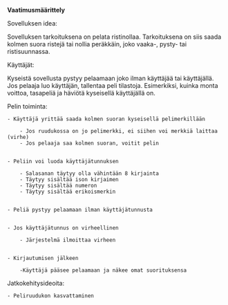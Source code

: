 **Vaatimusmäärittely**


Sovelluksen idea:

Sovelluksen tarkoituksena on pelata ristinollaa. Tarkoituksena on siis saada kolmen suora ristejä tai nollia peräkkäin, joko vaaka-, pysty- tai ristisuunnassa.


Käyttäjät:

Kyseistä sovellusta pystyy pelaamaan joko ilman käyttäjää tai käyttäjällä. Jos pelaaja luo käyttäjän, tallentaa peli tilastoja. Esimerkiksi, kuinka monta voittoa, tasapeliä ja häviötä kyseisellä käyttäjällä on.


Pelin toiminta:

    - Käyttäjä yrittää saada kolmen suoran kyseisellä pelimerkillään
        
        - Jos ruudukossa on jo pelimerkki, ei siihen voi merkkiä laittaa (virhe)
        - Jos pelaaja saa kolmen suoran, voitit pelin
        
       
    - Peliin voi luoda käyttäjätunnuksen
        
        - Salasanan täytyy olla vähintään 8 kirjainta
        - Täytyy sisältää ison kirjaimen
        - Täytyy sisältää numeron
        - Täytyy sisältää erikoismerkin
        
        
    - Peliä pystyy pelaamaan ilman käyttäjätunnusta
    
    
    - Jos käyttäjätunnus on virheellinen
    
        - Järjestelmä ilmoittaa virheen
        
        
    - Kirjautumisen jälkeen
        
        -Käyttäjä pääsee pelaamaan ja näkee omat suorituksensa
        
        
Jatkokehitysideoita:


    - Peliruudukon kasvattaminen
